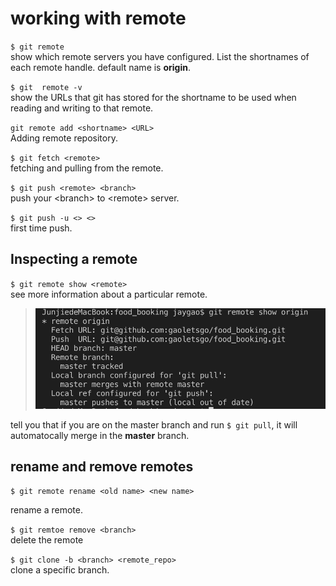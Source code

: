 working with remote
===


`$ git remote`  
show which remote servers you have configured. List the shortnames of each remote handle. default name is **origin**.

`$ git  remote -v`  
show the URLs that git has stored for the shortname to be used when reading and writing to that remote.

`git remote add <shortname> <URL>`  
Adding remote repository.

`$ git fetch <remote>`  
fetching and pulling from the remote.

`$ git push <remote> <branch>`  
push your \<branch> to \<remote> server.

`$ git push -u <> <>`  
first time push.

## Inspecting a remote

`$ git remote show <remote>`  
see more information about a particular remote.

>![](../images/git-remote-show.png)

tell you that if you are on the master branch and run `$ git pull`, it will automatocally merge in the __master__ branch.

## rename and remove remotes

`$ git remote rename <old name> <new name>`   

rename a remote. 

`$ git remtoe remove <branch>`  
delete the remote

`$ git clone -b <branch> <remote_repo>`  
clone a specific branch.

